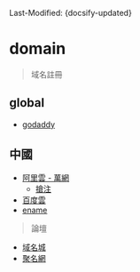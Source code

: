 Last-Modified: {docsify-updated}

# domain

> 域名註冊

## global

- [godaddy](https://godaddy.com/)

## 中國

- [阿里雲 - 萬網](http://www.net.cn/)
  - [搶注](https://wanwang.aliyun.com/domain/reserve)
- [百度雲](https://cloud.baidu.com/product/bcd.html)
- [ename](https://www.ename.cn/)

> 論壇

- [域名城](https://club.domain.cn/forum.php)
- [聚名網](http://www.jm.cn/6/?t=xx_123)
